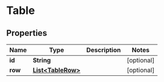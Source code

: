 

# Table


## Properties

| Name | Type | Description | Notes |
|------------ | ------------- | ------------- | -------------|
|**id** | **String** |  |  [optional] |
|**row** | [**List&lt;TableRow&gt;**](TableRow.md) |  |  [optional] |




